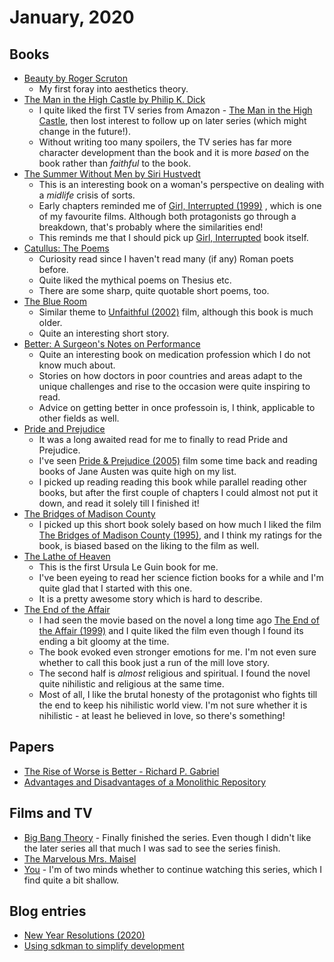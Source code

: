 # January, 2020

## Books

- [Beauty by Roger Scruton](https://www.goodreads.com/book/show/6323955-beauty)
  - My first foray into aesthetics theory.
- [The Man in the High Castle by Philip K. Dick](https://www.goodreads.com/book/show/216363.The_Man_in_the_High_Castle)
  - I quite liked the first TV series from Amazon - [The Man in the High Castle](https://www.imdb.com/title/tt1740299/), then lost interest to follow up on later series (which might change in the future!).
  - Without writing too many spoilers, the TV series has far more character development than the book and it is more _based_ on the book rather than _faithful_ to the book.
- [The Summer Without Men by Siri Hustvedt](https://www.goodreads.com/book/show/10223697-the-summer-without-men)
  - This is an interesting book on a woman's perspective on dealing with a _midlife_ crisis of sorts.
  - Early chapters reminded me of [Girl, Interrupted (1999)](https://www.imdb.com/title/tt0172493/) , which is one of my favourite films. Although both protagonists go through a breakdown, that's probably where the similarities end! 
  - This reminds me that I should pick up [Girl, Interrupted](https://www.goodreads.com/book/show/68783.Girl_Interrupted) book itself.
- [Catullus: The Poems](https://www.goodreads.com/book/show/287155.Catullus) 
  - Curiosity read since I haven't read many (if any) Roman poets before.
  - Quite liked the mythical poems on Thesius etc.
  - There are some sharp, quite quotable short poems, too.
- [The Blue Room](https://www.goodreads.com/book/show/140590.The_Blue_Room)
  - Similar theme to [Unfaithful (2002)](https://www.imdb.com/title/tt0250797/)
    film, although this book is much older.
  - Quite an interesting short story.
- [Better: A Surgeon's Notes on Performance](https://www.goodreads.com/book/show/213233.Better)
  - Quite an interesting book on medication profession which I do not know much about.
  - Stories on how doctors in poor countries and areas adapt to the unique challenges and rise to the occasion were quite inspiring to read.
  - Advice on getting better in once professoin is, I think, applicable to other fields as well.
- [Pride and Prejudice](https://www.goodreads.com/book/show/1885.Pride_and_Prejudice)
  - It was a long awaited read for me to finally to read Pride and Prejudice.
  - I've seen [Pride & Prejudice (2005)](https://www.imdb.com/title/tt0414387/) film some time back and reading books of Jane Austen was quite high on my list.
  - I picked up reading reading this book while parallel reading other books, but after the first couple of chapters I could almost not put it down, and read it solely till I finished it!
- [The Bridges of Madison County](https://www.goodreads.com/book/show/83674.The_Bridges_of_Madison_County)
  - I picked up this short book solely based on how much I liked the film [The Bridges of Madison County (1995)](https://www.imdb.com/title/tt0112579/), and I think my ratings for the book, is biased based on the liking to the film as well.
- [The Lathe of Heaven](https://www.goodreads.com/book/show/59924.The_Lathe_of_Heaven) 
  - This is the first Ursula Le Guin book for me. 
  - I've been eyeing to read her science fiction books for a while and I'm quite glad that I started with this one. 
  - It is a pretty awesome story which is hard to describe. 
- [The End of the Affair](https://www.goodreads.com/book/show/29641.The_End_of_the_Affair) 
  - I had seen the movie based on the novel a long time ago [The End of the Affair (1999)](https://www.imdb.com/title/tt0172396/) and I quite liked the film even though I found its ending a bit gloomy at the time. 
  - The book evoked even stronger emotions for me. I'm not even sure whether to call this book just a run of the mill love story. 
  - The second half is _almost_ religious and spiritual. I found the novel quite nihilistic and religious at the same time.
  - Most of all, I like the brutal honesty of the protagonist who fights till the end to keep his nihilistic world view. I'm not sure whether it is nihilistic - at least he believed in love, so there's something!

## Papers

- [The Rise of Worse is Better - Richard P. Gabriel](../../papers/cs/rise-of-worse-is-better.md)
- [Advantages and Disadvantages of a Monolithic Repository](../../papers/cs/monorepos-seip18.md)

## Films and TV

- [Big Bang Theory](https://www.imdb.com/title/tt0898266/) - Finally finished the series. Even though I didn't like the later series all that much I was sad to see the series finish.
- [The Marvelous Mrs. Maisel](https://www.imdb.com/title/tt5788792/)
- [You](https://www.imdb.com/title/tt7335184/) - I'm of two minds whether to continue watching this series, which I find quite a bit shallow.

## Blog entries

- [New Year Resolutions (2020)](https://dewaka.com/blog/2020/01/09/new-year-resolutions-2020/) 
- [Using sdkman to simplify development](https://dewaka.com/blog/2020/01/16/sdkman-to-simplify-development/)
